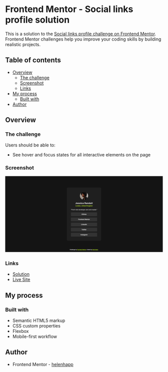 # Frontend Mentor - Social links profile solution

This is a solution to the [Social links profile challenge on Frontend Mentor](https://www.frontendmentor.io/challenges/social-links-profile-UG32l9m6dQ). Frontend Mentor challenges help you improve your coding skills by building realistic projects.

## Table of contents

- [Overview](#overview)
  - [The challenge](#the-challenge)
  - [Screenshot](#screenshot)
  - [Links](#links)
- [My process](#my-process)
  - [Built with](#built-with)
- [Author](#author)

## Overview

### The challenge

Users should be able to:

- See hover and focus states for all interactive elements on the page

### Screenshot

![](social-links-profile-screenshot.png)

### Links

- [Solution](https://github.com/helenhapp/helenhapp.github.io/tree/main/social-links-profile-main)
- [Live Site](https://helenhapp.github.io/social-links-profile-main/index.html)

## My process

### Built with

- Semantic HTML5 markup
- CSS custom properties
- Flexbox
- Mobile-first workflow

## Author

- Frontend Mentor - [helenhapp](https://www.frontendmentor.io/profile/helenhapp)
